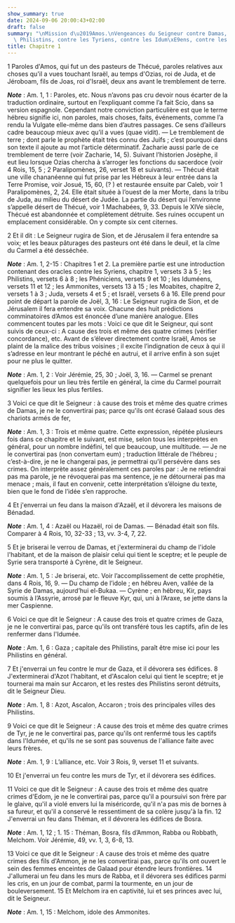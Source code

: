 ```yaml
---
show_summary: true
date: 2024-09-06 20:00:43+02:00
draft: false
summary: "\nMission d\u2019Amos.\nVengeances du Seigneur contre Damas, contre les\
  \ Philistins, contre les Tyriens, contre les Idum\xE9ens, contre les Ammonites.\n"
title: Chapitre 1
---
```





1 Paroles d'Amos, qui fut un des pasteurs de Thécué, paroles relatives aux choses qu'il a vues touchant Israël, au temps d'Ozias, roi de Juda, et de Jéroboam, fils de Joas, roi d'Israël, deux ans avant le tremblement de terre.

***Note*** :  Am. 1, 1 : Paroles, etc. Nous n’avons pas cru devoir nous écarter de la traduction ordinaire, surtout en l’expliquant comme l’a fait Scio, dans sa version espagnole. Cependant notre conviction particulière est que le terme hébreu signifie ici, non paroles, mais choses, faits, événements, comme l’a rendu la Vulgate elle-même dans bien d’autres passages. Ce sens d’ailleurs cadre beaucoup mieux avec qu’il a vues (quae vidit). ― Le tremblement de terre ; dont parle le prophète était très connu des Juifs ; c’est pourquoi dans son texte il ajoute au mot l’article déterminatif. Zacharie aussi parle de ce tremblement de terre (voir Zacharie, 14, 5). Suivant l’historien Josèphe, il eut lieu lorsque Ozias chercha à s’arroger les fonctions du sacerdoce (voir 4 Rois, 15, 5 ; 2 Paralipomènes, 26, verset 18 et suivants). ― Thécué était une ville chananéenne qui fut prise par les Hébreux à leur entrée dans la Terre Promise, voir Josué, 15, 60, (? ) et restaurée ensuite par Caleb, voir 1 Paralipomènes, 2, 24. Elle était
située à l’ouest de la mer Morte, dans la tribu de Juda, au milieu du désert de Judée. La partie du désert qui l’environne s’appelle désert de Thécué, voir 1 Machabées, 9, 33. Depuis le XIVe siècle, Thécué est abandonnée et complètement détruite. Ses ruines occupent un emplacement considérable. On y compte six cent citernes.


2 Et il dit : Le Seigneur rugira de Sion, et de Jérusalem il fera entendre sa voix; et les beaux pâturages des pasteurs ont été dans le deuil, et la cîme du Carmel a été desséchée.

***Note*** :  Am. 1, 2-15 : Chapitres 1 et 2. La première partie est une introduction contenant des oracles contre les Syriens, chapitre 1, versets 3 à 5 ; les Philistins, versets 6 à 8 ; les Phéniciens, versets 9 et 10 ; les Iduméens, versets 11 et 12 ; les Ammonites, versets 13 à 15 ; les Moabites, chapitre 2, versets 1 à 3 ; Juda, versets 4 et 5 ; et Israël, versets 6 à 16. Elle prend pour point de départ la parole de Joël, 3, 16 : Le Seigneur rugira de Sion, et de Jérusalem il fera entendre sa voix. Chacune des huit prédictions comminatoires d’Amos est énoncée d’une manière analogue. Elles commencent toutes par les mots : Voici ce que dit le Seigneur, qui sont suivis de ceux-ci : A cause des trois et même des quatre crimes (vérifier concordance), etc. Avant de s’élever directement contre Israël, Amos se plaint de la malice des tribus voisines ; il excite l’indignation de ceux à qui il s’adresse en leur montrant le péché en autrui, et il arrive enfin à son sujet pour ne plus le quitter.

***Note*** :  Am. 1, 2 : Voir Jérémie, 25, 30 ; Joël, 3, 16. ― Carmel se prenant quelquefois pour un lieu très fertile en général, la cime du Carmel pourrait signifier les lieux les plus fertiles.


3 Voici ce que dit le Seigneur : à cause des trois et même des quatre crimes de Damas, je ne le convertirai pas; parce qu'ils ont écrasé Galaad sous des chariots armés de fer,

***Note*** :  Am. 1, 3 : Trois et même quatre. Cette expression, répétée plusieurs fois dans ce chapitre et le suivant, est mise, selon tous les interprètes en général, pour un nombre indéfini, tel que beaucoup, une multitude. ― Je ne le convertirai pas (non convertam eum) ; traduction littérale de l’hébreu ; c’est-à-dire, je ne le changerai pas, je permettrai qu’il persévère dans ses crimes. On interprète assez généralement ces paroles par : Je ne retiendrai pas ma parole, je ne révoquerai pas ma sentence, je ne détournerai pas ma menace ; mais, il faut en convenir, cette interprétation s’éloigne du texte, bien que le fond de l’idée s’en rapproche.

4 Et j'enverrai un feu dans la maison d'Azaël, et il dévorera les maisons de Bénadad.

***Note*** :  Am. 1, 4 : Azaël ou Hazaël, roi de Damas. ― Bénadad était son fils. Comparer à 4 Rois, 10, 32-33 ; 13, vv. 3-4, 7, 22.

5 Et je briserai le verrou de Damas, et j'exterminerai du champ de l'idole l'habitant, et de la maison de plaisir celui qui tient le sceptre; et le peuple de Syrie sera transporté à Cyrène, dit le Seigneur.

***Note*** :  Am. 1, 5 : Je briserai, etc. Voir l’accomplissement de cette prophétie, dans 4 Rois, 16, 9. ― Du champ de l’idole ; en hébreu Aven, vallée de la Syrie de Damas, aujourd’hui el-Bukaa. ― Cyrène ; en hébreu, Kir, pays soumis à l’Assyrie, arrosé par le fleuve Kyr, qui, uni à l’Araxe, se jette dans la mer Caspienne.


6 Voici ce que dit le Seigneur : A cause des trois et quatre crimes de Gaza, je ne le convertirai pas, parce qu'ils ont transféré tous les captifs, afin de les renfermer dans l'Idumée.

***Note*** :  Am. 1, 6 : Gaza ; capitale des Philistins, paraît être mise ici pour les Philistins en général.

7 Et j'enverrai un feu contre le mur de Gaza, et il dévorera ses édifices. 8 J'exterminerai d'Azot l'habitant, et d'Ascalon celui qui tient le sceptre; et je tournerai ma main sur Accaron, et les restes des Philistins seront détruits, dit le Seigneur Dieu.

***Note*** :  Am. 1, 8 : Azot, Ascalon, Accaron ; trois des principales villes des Philistins.


9 Voici ce que dit le Seigneur : A cause des trois et même des quatre crimes de Tyr, je ne le convertirai pas, parce qu'ils ont renfermé tous les captifs dans l'Idumée, et qu'ils ne se sont pas souvenus de l'alliance faite avec leurs frères.

***Note*** :  Am. 1, 9 : L’alliance, etc. Voir 3 Rois, 9, verset 11 et suivants.

10 Et j'enverrai un feu contre les murs de Tyr, et il dévorera ses édifices.


11 Voici ce que dit le Seigneur : A cause des trois et même des quatre crimes d'Edom, je ne le convertirai pas, parce qu'il a poursuivi son frère par le glaive, qu'il a violé envers lui la miséricorde, qu'il n'a pas mis de bornes à sa fureur, et qu'il a conservé le ressentiment de sa colère jusqu'à la fin. 12 J'enverrai un feu dans Théman, et il dévorera les édifices de Bosra.

***Note*** :  Am. 1, 12 ; 1. 15 : Théman, Bosra, fils d’Ammon, Rabba ou Robbath, Melchom. Voir Jérémie, 49, vv. 1, 3, 6-8, 13.


13 Voici ce que dit le Seigneur : A cause des trois et même des quatre crimes des fils d'Ammon, je ne les convertirai pas, parce qu'ils ont ouvert le sein des femmes enceintes de Galaad pour étendre leurs frontières. 14 J'allumerai un feu dans les murs de Rabba, et il dévorera ses édifices parmi les cris, en un jour de combat, parmi la tourmente, en un jour de bouleversement. 15 Et Melchom ira en captivité, lui et ses princes avec lui, dit le Seigneur.

***Note*** :  Am. 1, 15 : Melchom, idole des Ammonites.

